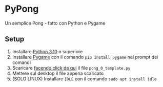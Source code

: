 # PyPong
Un semplice Pong - fatto con Python e Pygame

## Setup
1. Installare [Python 3.10](https://www.python.org/downloads/) o superiore
2. Installare [Pygame](https://www.pygame.org/wiki/GettingStarted) con il comando `pip install pygame` nel prompt dei comandi
3. Scaricare [facendo click da qui]() il file `pong_0_template.py`
4. Mettere sul desktop il file appena scaricato
5. (SOLO LINUX) Installare `IDLE` con il comando `sudo apt install idle`

